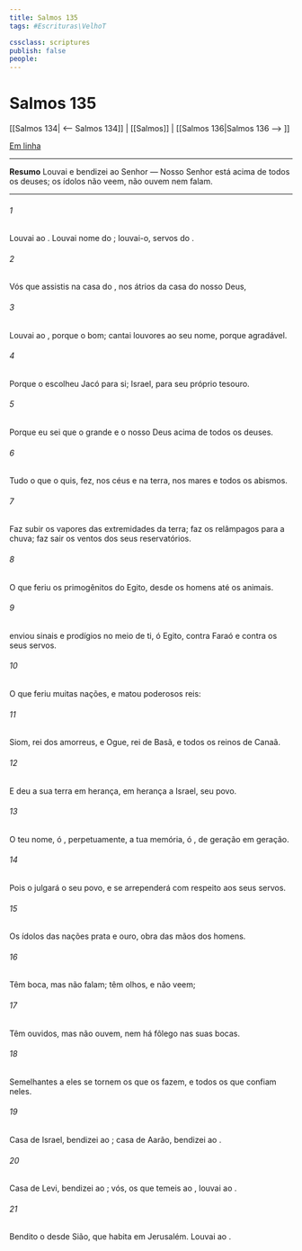 ```yaml
---
title: Salmos 135
tags: #Escrituras\VelhoT

cssclass: scriptures
publish: false
people:
---
```


# Salmos 135
[[Salmos 134| <-- Salmos 134]] | [[Salmos]] | [[Salmos 136|Salmos 136 --> ]]

[Em linha](https://churchofjesuschrist.org/study/scriptures/ot/ps/135?lang=por)

---
__Resumo__
Louvai e bendizei ao Senhor — Nosso Senhor está acima de todos os deuses; os ídolos não veem, não ouvem nem falam.

---
###### 1 
Louvai ao . Louvai  nome do ; louvai-o, servos do .

###### 2 
Vós que assistis na casa do , nos átrios da casa do nosso Deus,

###### 3 
Louvai ao , porque o   bom; cantai louvores ao seu nome, porque  agradável.

###### 4 
Porque o  escolheu Jacó para si;  Israel, para seu próprio tesouro.

###### 5 
Porque eu sei que o   grande e  o nosso Deus  acima de todos os deuses.

###### 6 
Tudo o que o  quis,  fez, nos céus e na terra, nos mares e  todos os abismos.

###### 7 
Faz subir os vapores das extremidades da terra; faz os relâmpagos para a chuva; faz sair os ventos dos seus reservatórios.

###### 8 
O que feriu os primogênitos do Egito, desde os homens até os animais.

###### 9 
 enviou sinais e prodígios no meio de ti, ó Egito, contra Faraó e contra os seus servos.

###### 10 
O que feriu muitas nações, e matou poderosos reis:

###### 11 
Siom, rei dos amorreus, e Ogue, rei de Basã, e todos os reinos de Canaã.

###### 12 
E deu a sua terra em herança, em herança a Israel, seu povo.

###### 13 
O teu nome, ó ,  perpetuamente,  a tua memória, ó , de geração em geração.

###### 14 
Pois o  julgará o seu povo, e se arrependerá com respeito aos seus servos.

###### 15 
Os ídolos das nações  prata e ouro, obra das mãos dos homens.

###### 16 
Têm boca, mas não falam; têm olhos, e não veem;

###### 17 
Têm ouvidos, mas não ouvem, nem há fôlego  nas suas bocas.

###### 18 
Semelhantes a eles se tornem os que os fazem, e todos os que confiam neles.

###### 19 
Casa de Israel, bendizei ao ; casa de Aarão, bendizei ao .

###### 20 
Casa de Levi, bendizei ao ; vós, os que temeis ao , louvai ao .

###### 21 
Bendito  o  desde Sião, que habita em Jerusalém. Louvai ao .

